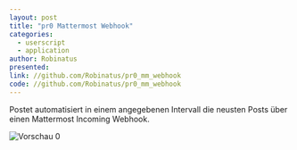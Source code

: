 ```yaml
---
layout: post
title: "pr0 Mattermost Webhook"
categories:
  - userscript
  - application
author: Robinatus
presented: 
link: //github.com/Robinatus/pr0_mm_webhook
code: //github.com/Robinatus/pr0_mm_webhook
---
```


Postet automatisiert in einem angegebenen Intervall die neusten Posts über einen Mattermost Incoming Webhook.

![Vorschau 0](https://imgur.com/a/eEHVz)
